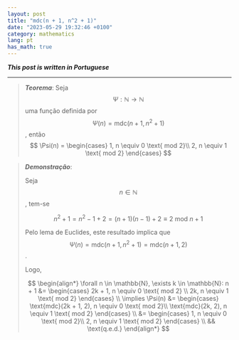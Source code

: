 ```yaml
---
layout: post
title: "mdc(n + 1, n^2 + 1)"
date: "2023-05-29 19:32:46 +0100"
category: mathematics
lang: pt
has_math: true
---
```


***This post is written in Portuguese***

---

> ***Teorema***:
Seja $$\Psi: \mathbb{N} \to \mathbb{N}$$ uma função definida por
$$
\Psi(n) = \text{mdc}(n + 1, n^2 + 1)
$$, então
$$
\Psi(n) =
\begin{cases}
1, n \equiv 0 \text{ mod 2}\\
2, n \equiv 1 \text{ mod 2}
\end{cases}
$$

> ***Demonstração***:
>
> Seja $$n \in \mathbb{N} $$, tem-se
>
>$$n^2 + 1 = n^2 - 1 + 2 = (n + 1)(n - 1) + 2 \equiv 2 \text{ mod } n + 1$$
>
> Pelo lema de Euclides, este resultado implica que
> $$ \Psi(n) = \text{mdc}(n+1, n^2 + 1) = \text{mdc}(n + 1, 2)$$.
>
> Logo,
>
> $$
> \begin{align*}
> \forall n \in \mathbb{N}, \exists k \in \mathbb{N}:
> n + 1 &=
> \begin{cases}
> 2k + 1, n \equiv 0 \text{ mod 2} \\
> 2k, n \equiv 1 \text{ mod 2}
> \end{cases} \\
> \implies \Psi(n) &=
> \begin{cases}
> \text{mdc}(2k + 1, 2), n \equiv 0 \text{ mod 2}\\
> \text{mdc}(2k, 2), n \equiv 1 \text{ mod 2}
> \end{cases} \\
> &=
> \begin{cases}
> 1, n \equiv 0 \text{ mod 2}\\
> 2, n \equiv 1 \text{ mod 2}
> \end{cases} \\
> && \text{q.e.d.}
> \end{align*}
> $$




